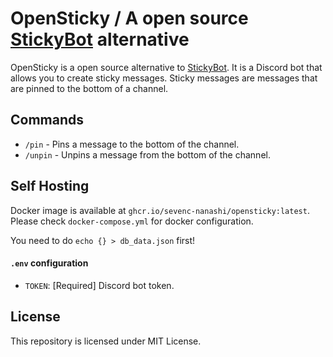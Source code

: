 # OpenSticky / A open source [StickyBot](https://stickybot.info) alternative

OpenSticky is a open source alternative to [StickyBot](https://stickybot.info).
It is a Discord bot that allows you to create sticky messages. Sticky messages are messages that are pinned to the bottom of a channel.

## Commands

- `/pin` - Pins a message to the bottom of the channel.
- `/unpin` - Unpins a message from the bottom of the channel.

## Self Hosting

Docker image is available at `ghcr.io/sevenc-nanashi/opensticky:latest`.
Please check `docker-compose.yml` for docker configuration.

You need to do `echo {} > db_data.json` first!

#### `.env` configuration

- `TOKEN`: [Required] Discord bot token.

## License

This repository is licensed under MIT License.

